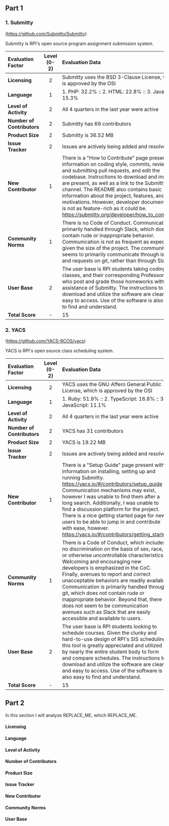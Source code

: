 ## Part 1

### 1. Submitty
(https://github.com/Submitty/Submitty)

Submitty is RPI's open source program assignment submission system.

Evaluation Factor | Level (0-2) | Evaluation Data 
|:-|:-:|:-|
| **Licensing** | 2 | Submitty uses the BSD 3-Clause License, which is approved by the OSI |
| **Language** | 1 | 1. PHP: 32.2% :: 2. HTML: 22.8% :: 3. JavaScript: 15.3% |
| **Level of Activity** | 2 | All 4 quarters in the last year were active |
| **Number of Contributors** | 2 | Submitty has 69 contributors |
| **Product Size** | 2 | Submitty is 36.52 MB | 
| **Issue Tracker** | 2 | Issues are actively being added and resolved |
| **New Contributor** | 1 | There is a "How to Contribute" page present with information on coding style, commits, reviewing and submitting pull requests, and edit the codebase. Instructions to download and install are present, as well as a link to the Submitty slack channel. The README also contains basic information about the project, features, and motivations. However, developer documentation is not as feature-rich as it could be. https://submitty.org/developer/how_to_contribute |
| **Community Norms** | 1 | There is no Code of Conduct. Communication is primarily handled through Slack, which does not contain rude or inappropriate behavior. Communication is not as frequent as expected, given the size of the project. The community seems to primarily communicate through issues and requests on git, rather than through Slack. |
| **User Base** | 2 | The user base is RPI students taking coding classes, and their corresponding Professors/TAs who post and grade those homeworks with the assistance of Submitty. The instructions to download and utilize the software are clear and easy to access. Use of the software is also easy to find and understand. |
| **Total Score** | - | 15 |

### 2. YACS
(https://github.com/YACS-RCOS/yacs)

YACS is RPI's open source class scheduling system.

Evaluation Factor | Level (0-2) | Evaluation Data 
|:-|:-:|:-|
| **Licensing** | 2 | YACS uses the GNU Affero General Public License, which is approved by the OSI |
| **Language** | 1 | 1. Ruby: 51.9% :: 2. TypeScript: 16.8% :: 3. JavaScript: 11.1% |
| **Level of Activity** | 2 | All 4 quarters in the last year were active |
| **Number of Contributors** | 2 | YACS has 31 contributors |
| **Product Size** | 2 | YACS is 19.22 MB | 
| **Issue Tracker** | 2 | Issues are actively being added and resolved |
| **New Contributor** | 1 | There is a "Setup Guide" page present with information on installing, setting up and running Submitty. https://yacs.io/#/contributors/setup_guide Communication mechanisms may exist, however I was unable to find them after a long search. Additionally, I was unable to find a discussion platform for the project. There is a nice getting started page for new users to be able to jump in and contribute with ease, however. https://yacs.io/#/contributors/getting_started |
| **Community Norms** | 1 | There is a Code of Conduct, which includes no discrimination on the basis of sex, race, or otherwise uncontrollable characteristics. Welcoming and encouraging new developers is emphasized in the CoC. Finally, avenues to report and correct unacceptable behaviors are readily available. Communication is primarily handled through git, which does not contain rude or inappropriate behavior. Beyond that, there does not seem to be communication avenues such as Slack that are easily accessible and available to users. |
| **User Base** | 2 | The user base is RPI students looking to schedule courses. Given the clunky and hard-to-use design of RPI's SIS scheduling, this tool is greatly appreciated and utilized by nearly the entire student body to form and compare schedules. The instructions to download and utilize the software are clear and easy to access. Use of the software is also easy to find and understand. |
| **Total Score** | - | 15 |
 
## Part 2

In this section I will analyze REPLACE_ME, which REPLACE_ME.

#### Licensing

#### Language

#### Level of Activity

#### Number of Contributors

#### Product Size

#### Issue Tracker

#### New Contributor

#### Community Norms

#### User Base

